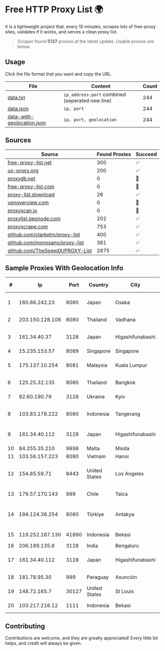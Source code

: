 
# Free HTTP Proxy List 🌍

It is a lightweight project that, every 10 minutes, scrapes lots of free-proxy sites, validates if it works, and serves a clean proxy list.


> Scraper found **5137** proxies at the latest update. Usable proxies are below.

## Usage

Click the file format that you want and copy the URL.


|File|Content|Count|
|----|-------|-----|
|[data.txt](https://raw.githubusercontent.com/themiralay/Proxy-List-World/master/data.txt)|`ip_address:port` combined (seperated new line)|244|
|[data.json](https://raw.githubusercontent.com/themiralay/Proxy-List-World/master/data.json)|`ip, port`|244|
|[data-with-geolocation.json](https://raw.githubusercontent.com/themiralay/Proxy-List-World/master/data-with-geolocation.json)|`ip, port, geolocation`|244|

## Sources

|Source|Found Proxies|Succeed|
|------|-------------|-------|
|[free-proxy-list.net](https://free-proxy-list.net)|300|✅|
|[us-proxy.org](https://www.us-proxy.org)|200|✅|
|[proxydb.net](http://proxydb.net)|0|🚫|
|[free-proxy-list.com](https://free-proxy-list.com/?page=&port=&type%5B%5D=http&type%5B%5D=https&up_time=0&search=Search)|0|🚫|
|[proxy-list.download](https://www.proxy-list.download/HTTP)|26|✅|
|[vpnoverview.com](https://vpnoverview.com/privacy/anonymous-browsing/free-proxy-servers)|0|🚫|
|[proxyscan.io](https://www.proxyscan.io)|0|🚫|
|[proxylist.geonode.com](https://proxylist.geonode.com/api/proxy-list?limit=300&page=1&sort_by=lastChecked&sort_type=desc&protocols=http,https)|202|✅|
|[proxyscrape.com](https://api.proxyscrape.com/v2/?request=displayproxies&protocol=http&timeout=10000&country=all&ssl=all&anonymity=all)|753|✅|
|[github.com/clarketm/proxy-list](https://raw.githubusercontent.com/clarketm/proxy-list/master/proxy-list-raw.txt)|400|✅|
|[github.com/monosans/proxy-list](https://raw.githubusercontent.com/monosans/proxy-list/main/proxies/http.txt)|381|✅|
|[github.com/TheSpeedX/PROXY-List](https://raw.githubusercontent.com/TheSpeedX/PROXY-List/master/http.txt)|2875|✅|


## Sample Proxies With Geolocation Info

|#|Ip|Port|Country|City|Internet Service Provider|
|-|--|----|-------|----|-------------------------|
|1|160.86.242.23|8080|Japan|Osaka|Sony Network Communications Inc|
|2|203.150.128.106|8080|Thailand|Vadhana|Internet Thailand Company Ltd|
|3|161.34.40.37|3128|Japan|Higashifunabashi|NTT PC Communications, Inc.|
|4|15.235.153.57|8089|Singapore|Singapore|OVH Hosting|
|5|175.137.10.254|8081|Malaysia|Kuala Lumpur|TM TECHNOLOGY SERVICES SDN BHD|
|6|125.25.32.135|8080|Thailand|Bangkok|TOT Public Company Limited|
|7|92.60.190.79|3128|Ukraine|Kyiv|Load.me sp. z o. o.|
|8|103.83.178.222|8080|Indonesia|Tangerang|PT SOLUSI TRIMEGAH PERSADA|
|9|161.34.40.112|3128|Japan|Higashifunabashi|NTT PC Communications, Inc.|
|10|84.255.35.210|9898|Malta|Msida|Melita plc|
|11|103.56.157.223|8080|Vietnam|Hanoi|VCCORP|
|12|154.85.59.71|8443|United States|Los Angeles|Beijing Baidu Netcom Science and Technology Co., Ltd.|
|13|179.57.170.143|999|Chile|Talca|Telefonica del Sur S.A.|
|14|194.124.36.254|8080|Türkiye|Antakya|High Speed Telekomunikasyon ve Hab. Hiz. Ltd. Sti.|
|15|119.252.167.130|41890|Indonesia|Bekasi|PT Indonesia Comnets Plus|
|16|206.189.135.6|3128|India|Bengaluru|DigitalOcean, LLC|
|17|161.34.40.112|3128|Japan|Higashifunabashi|NTT PC Communications, Inc.|
|18|181.78.95.30|999|Paraguay|Asunción|Ufinet Paraguay S.A|
|19|148.72.165.7|30127|United States|St Louis|GoDaddy.com|
|20|103.217.216.12|1111|Indonesia|Bekasi|PT. Infotama Lintas Global|



## Contributing

Contributions are welcome, and they are greatly appreciated! Every
little bit helps, and credit will always be given.


